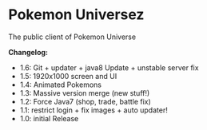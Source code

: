 # Pokemon Universez
The public client of Pokemon Universe

**Changelog:**
- 1.6: Git + updater + java8 Update + unstable server fix 
- 1.5: 1920x1000 screen and UI
- 1.4: Animated Pokemons
- 1.3: Massive version merge (new stuff!)
- 1.2: Force Java7 (shop, trade, battle fix)
- 1.1: restrict login + fix images + auto updater!
- 1.0: initial Release

